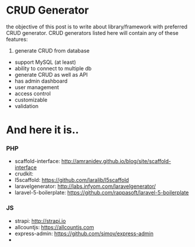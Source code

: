 # CRUD Generator

the objective of this post is to write about library/framework with preferred CRUD generator. CRUD generators listed here will contain any of these features:

1. generate CRUD from database
- support MySQL (at least)
- ability to connect to multiple db
- generate CRUD as well as API
- has admin dashboard
- user management
- access control
- customizable
- validation

# And here it is..

### PHP
- scaffold-interface: http://amranidev.github.io/blog/site/scaffold-interface
- crudkit: 
- l5scaffold: https://github.com/laralib/l5scaffold
- laravelgenerator: http://labs.infyom.com/laravelgenerator/
- laravel-5-boilerplate: https://github.com/rappasoft/laravel-5-boilerplate


### JS
- strapi: http://strapi.io
- allcountjs: https://allcountjs.com
- express-admin: https://github.com/simov/express-admin
- 

